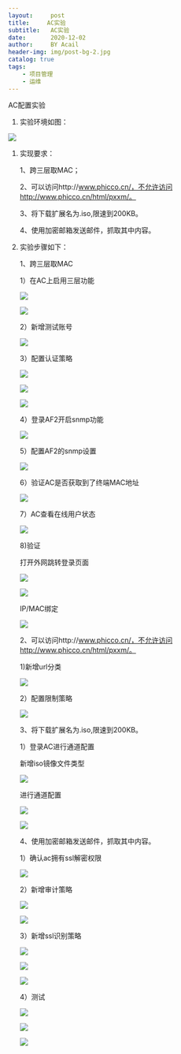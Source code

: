 ```yaml
---
layout:     post
title:     AC实验
subtitle:   AC实验
date:       2020-12-02
author:     BY Acail
header-img: img/post-bg-2.jpg
catalog: true
tags:	
    - 项目管理
    - 运维
---
```


AC配置实验

1.  实验环境如图：

![](media/680a0ff1b733f1e2f1bcf6588b82a618.png)

1.  实现要求：

    1、跨三层取MAC；

    2、可以访问http://www.phicco.cn/，不允许访问http://www.phicco.cn/html/pxxm/。

    3、将下载扩展名为.iso,限速到200KB。

    4、使用加密邮箱发送邮件，抓取其中内容。

2.  实验步骤如下：

    1、跨三层取MAC

    1）在AC上启用三层功能

    ![](media/21448a2c6d3e88dd824d7c7b619afce5.png)

    ![](media/2505a39e43c5ccdd46809fe8eda98bbe.png)

    2）新增测试账号

    ![](media/2e0554f558f0718cddbdc3a2ee538885.png)

    3）配置认证策略

    ![](media/7367e14fd6dd2433bb9c5654a392dba0.png)

    ![](media/deeb93e4351f91806ba22c8ebaf9a41b.png)

    ![](media/2a302d0c04fdabd015979c9682f64ae7.png)

    4）登录AF2开启snmp功能

    ![](media/7be232a2f4a940a162a72818ab21a37a.png)

    5）配置AF2的snmp设置

    ![](media/2ccf2de9f6b1296e724bee0679839954.png)

    6）验证AC是否获取到了终端MAC地址

    ![](media/1ef0fb935c83946d3b11b12c363870ec.png)

    7）AC查看在线用户状态

    ![](media/75af0b2092b531d81e95799cf669adf0.png)

    8)验证

    打开外网跳转登录页面

    ![](media/711bbfb4b0a37e84c692116fedff4b46.png)

    ![](media/4349cc700db406b672e80b605be2ff38.png)

    IP/MAC绑定

    ![](media/b7ab14d275782fd7761b51848da90307.png)

    2、可以访问http://www.phicco.cn/，不允许访问http://www.phicco.cn/html/pxxm/。

    1)新增url分类

    ![](media/7e427a1822bb7b263180affdcde5ff3c.png)

    2）配置限制策略

    ![](media/546b89a4f89508e5ad3dda907ea002a1.png)

    3、将下载扩展名为.iso,限速到200KB。

    1）登录AC进行通道配置

    新增iso镜像文件类型

    ![](media/371c11583cea8a999644ef38470c12ba.png)

    进行通道配置

    ![](media/1c56556a91c20a2bd5ec4682bb2c91bb.png)

    ![](media/21e79303c66b2899b8eaa6cf43938c48.png)

    4、使用加密邮箱发送邮件，抓取其中内容。

    1）确认ac拥有ssl解密权限

    ![](media/15af5263aa55765d174319e4899e5302.png)

    2）新增审计策略

    ![](media/b8ba0f9b7ac8cb9cea95296cc0ec57ba.png)

    ![](media/7d0eb8ad189bc214654cc4f3a6a7b6d1.png)

    3）新增ssl识别策略

    ![](media/f6aba8ce3da030d6501afcf910e73d34.png)

    ![](media/aedffcaf830a4055c8a896ed871eadd6.png)

    ![](media/15e70a5f1a3c16de33f460e571931ca3.png)

    4）测试

    ![](media/723746f36446ae607244bcdff6d44d5d.png)

    ![](media/a613a471e62035cc21e4961b70764452.png)

    ![](media/c538283a9743e2b9961f02038aec6fbb.png)

